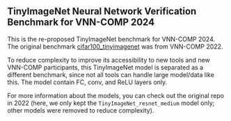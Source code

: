## TinyImageNet Neural Network Verification Benchmark for VNN-COMP 2024

This is the re-proposed TinyImageNet benchmark for VNN-COMP 2024. The original benchmark [cifar100_tinyimagenet](https://github.com/Lucas110550/CIFAR100_TinyImageNet_ResNet) was from VNN-COMP 2022.

To reduce complexity to improve its accessibility to new tools and new VNN-COMP participants,
this TinyImageNet model is separated as a different benchmark, since not all tools can handle large model/data like this.
The model contain FC, conv, and ReLU layers only.

For more information about the models, you can check out the original repo in 2022 (here, we only kept the `TinyImageNet_resnet_medium` model only; other models were removed to reduce complexity).
